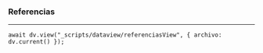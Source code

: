 ### Referencias
---
```dataviewjs
await dv.view("_scripts/dataview/referenciasView", { archivo: dv.current() });
```